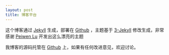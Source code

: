 ```yaml
---
layout: post
title: 博客平台
---
```


这个博客通过 [Jekyll](http://jekyllrb.com) 生成，部署在 [Github](https://pages.github.com/) ，主题基于 [3-Jekyll](https://github.com/P233/3-Jekyll) 修改生成，非常感谢 [Peiwen Lu](https://github.com/P233) 开发出这么漂亮的主题
	
我博客的源码托管在 [Github](https://github.com/) 上，如果有任何改进意见，欢迎讨论。